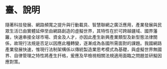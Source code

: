 # 臺、說明

隨著科技發展、網路頻寬之提升與行動載具、智慧聯網之廣泛應用，產業發展與民眾生活已由實體延伸至由網路創造的虛擬世界，其特性在於可跨越疆域、國界藩籬，快速串接全球市場、資金及人才，亦因此產生新興產業類型及新型態法律關係，故現行法規是否足以因應此種轉變，逐漸成為各國所需面對的課題。我國網路產業發展快速，惟現行法制架構係以傳統製造業思考模式為基礎，與虛擬世界無國界、自律管理之特性將產生扞格，爰應及早檢視相關法規適用面臨之問題並研擬因應對策。